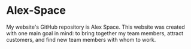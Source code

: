 # Alex-Space
My website's GitHub repository is Alex Space. This website was created with one main goal in mind: to bring together my team members, attract customers, and find new team members with whom to work.
